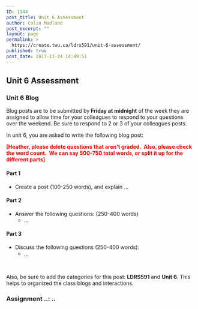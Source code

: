 ```yaml
---
ID: 1344
post_title: Unit 6 Assessment
author: Colin Madland
post_excerpt: ""
layout: page
permalink: >
  https://create.twu.ca/ldrs591/unit-6-assessment/
published: true
post_date: 2017-11-24 14:49:51
---
```

<h2>Unit 6 Assessment</h2>
<h3>Unit 6 Blog</h3>
Blog posts are to be submitted by<strong> Friday at midnight</strong> of the week they are assigned to allow time for your colleagues to respond to your questions over the weekend. Be sure to respond to 2 or 3 of your colleagues posts.

In unit 6, you are asked to write the following blog post:

<strong><span style="color: #ff0000;">[Heather, please delete questions that aren't graded.  Also, please check the word count.  We can say 500-750 total words, or split it up for the different parts]</span></strong>
<h4>Part 1</h4>
<ul>
 	<li>Create a post (100-250 words), and explain ...</li>
</ul>
<h4>Part 2</h4>
<ul>
 	<li>Answer the following questions: (250-400 words)
<ul>
 	<li>...</li>
</ul>
</li>
</ul>
<h4>Part 3</h4>
<ul>
 	<li>Discuss the following questions (250-400 words):
<ul>
 	<li>...</li>
</ul>
</li>
</ul>
&nbsp;

Also, be sure to add the categories for this post: <strong>LDRS591</strong> and <strong>Unit 6</strong>. This helps to organized the class blogs and interactions.
<h3></h3>
<h3>Assignment ..: ..</h3>